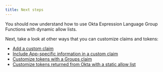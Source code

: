 ```yaml
---
title: Next steps
---
```


You should now understand how to use Okta Expression Language Group Functions with dynamic allow lists.

Next, take a look at other ways that you can customize claims and tokens:

* [Add a custom claim](/docs/guides/customize-tokens-returned-from-okta/add-custom-claim/)
* [Include App-specific information in a custom claim](/docs/guides/customize-tokens-returned-from-okta/create-app-profile-attribute/)
* [Customize tokens with a Groups claim](/docs/guides/customize-tokens-groups-claim/)
* [Customize tokens returned from Okta with a static allow list](/docs/guides/customize-tokens-static/)
